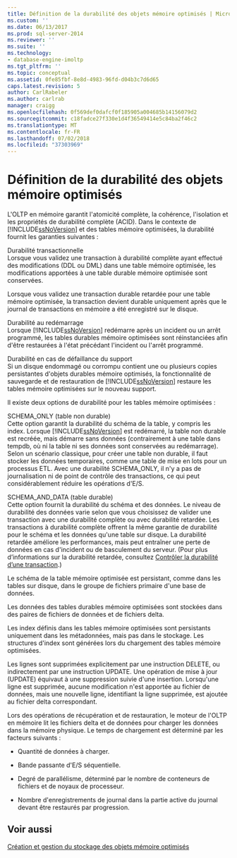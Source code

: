 ```yaml
---
title: Définition de la durabilité des objets mémoire optimisés | Microsoft Docs
ms.custom: ''
ms.date: 06/13/2017
ms.prod: sql-server-2014
ms.reviewer: ''
ms.suite: ''
ms.technology:
- database-engine-imoltp
ms.tgt_pltfrm: ''
ms.topic: conceptual
ms.assetid: 0fe85fbf-8e8d-4983-96fd-d04b3c7d6d65
caps.latest.revision: 5
author: CarlRabeler
ms.author: carlrab
manager: craigg
ms.openlocfilehash: 0f569def0dafcf0f185905a004685b14156079d2
ms.sourcegitcommit: c18fadce27f330e1d4f36549414e5c84ba2f46c2
ms.translationtype: MT
ms.contentlocale: fr-FR
ms.lasthandoff: 07/02/2018
ms.locfileid: "37303969"
---
```

# <a name="defining-durability-for-memory-optimized-objects"></a>Définition de la durabilité des objets mémoire optimisés
  L'OLTP en mémoire garantit l'atomicité complète, la cohérence, l'isolation et les propriétés de durabilité complète (ACID). Dans le contexte de [!INCLUDE[ssNoVersion](../../includes/ssnoversion-md.md)] et des tables mémoire optimisées, la durabilité fournit les garanties suivantes :  
  
 Durabilité transactionnelle  
 Lorsque vous validez une transaction à durabilité complète ayant effectué des modifications (DDL ou DML) dans une table mémoire optimisée, les modifications apportées à une table durable mémoire optimisée sont conservées.  
  
 Lorsque vous validez une transaction durable retardée pour une table mémoire optimisée, la transaction devient durable uniquement après que le journal de transactions en mémoire a été enregistré sur le disque.  
  
 Durabilité au redémarrage  
 Lorsque [!INCLUDE[ssNoVersion](../../includes/ssnoversion-md.md)] redémarre après un incident ou un arrêt programmé, les tables durables mémoire optimisées sont réinstanciées afin d'être restaurées à l'état précédant l'incident ou l'arrêt programmé.  
  
 Durabilité en cas de défaillance du support  
 Si un disque endommagé ou corrompu contient une ou plusieurs copies persistantes d'objets durables mémoire optimisés, la fonctionnalité de sauvegarde et de restauration de [!INCLUDE[ssNoVersion](../../includes/ssnoversion-md.md)] restaure les tables mémoire optimisées sur le nouveau support.  
  
 Il existe deux options de durabilité pour les tables mémoire optimisées :  
  
 SCHEMA_ONLY (table non durable)  
 Cette option garantit la durabilité du schéma de la table, y compris les index. Lorsque [!INCLUDE[ssNoVersion](../../includes/ssnoversion-md.md)] est redémarré, la table non durable est recréée, mais démarre sans données (contrairement à une table dans tempdb, où ni la table ni ses données sont conservées au redémarrage). Selon un scénario classique, pour créer une table non durable, il faut stocker les données temporaires, comme une table de mise en lots pour un processus ETL. Avec une durabilité SCHEMA_ONLY, il n'y a pas de journalisation ni de point de contrôle des transactions, ce qui peut considérablement réduire les opérations d'E/S.  
  
 SCHEMA_AND_DATA (table durable)  
 Cette option fournit la durabilité du schéma et des données. Le niveau de durabilité des données varie selon que vous choisissez de valider une transaction avec une durabilité complète ou avec durabilité retardée. Les transactions à durabilité complète offrent la même garantie de durabilité pour le schéma et les données qu'une table sur disque. La durabilité retardée améliore les performances, mais peut entraîner une perte de données en cas d'incident ou de basculement du serveur. (Pour plus d’informations sur la durabilité retardée, consultez [Contrôler la durabilité d’une transaction](../logs/control-transaction-durability.md).)  
  
 Le schéma de la table mémoire optimisée est persistant, comme dans les tables sur disque, dans le groupe de fichiers primaire d'une base de données.  
  
 Les données des tables durables mémoire optimisées sont stockées dans des paires de fichiers de données et de fichiers delta.  
  
 Les index définis dans les tables mémoire optimisées sont persistants uniquement dans les métadonnées, mais pas dans le stockage. Les structures d'index sont générées lors du chargement des tables mémoire optimisées.  
  
 Les lignes sont supprimées explicitement par une instruction DELETE, ou indirectement par une instruction UPDATE. Une opération de mise à jour (UPDATE) équivaut à une suppression suivie d'une insertion. Lorsqu'une ligne est supprimée, aucune modification n'est apportée au fichier de données, mais une nouvelle ligne, identifiant la ligne supprimée, est ajoutée au fichier delta correspondant.  
  
 Lors des opérations de récupération et de restauration, le moteur de l'OLTP en mémoire lit les fichiers delta et de données pour charger les données dans la mémoire physique. Le temps de chargement est déterminé par les facteurs suivants :  
  
-   Quantité de données à charger.  
  
-   Bande passante d'E/S séquentielle.  
  
-   Degré de parallélisme, déterminé par le nombre de conteneurs de fichiers et de noyaux de processeur.  
  
-   Nombre d'enregistrements de journal dans la partie active du journal devant être restaurés par progression.  
  
## <a name="see-also"></a>Voir aussi  
 [Création et gestion du stockage des objets mémoire optimisés](creating-and-managing-storage-for-memory-optimized-objects.md)  
  
  
